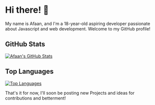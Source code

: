 # Hi there! 👋

My name is Afaan, and I'm a 18-year-old aspiring developer passionate about Javascript and web development. Welcome to my GitHub profile!



## GitHub Stats
[![Afaan's GitHub Stats](https://github-readme-stats.vercel.app/api?username=Afaan0001&show_icons=true&theme=radical)](https://github.com/Afaan0001)

## Top Languages
[![Top Languages](https://github-readme-stats.vercel.app/api/top-langs/?username=Afaan0001&layout=compact)](https://github.com/Afaan0001)

That's it for now, I'll soon be posting new Projects and ideas for contributions and betterment!
